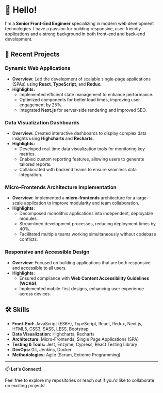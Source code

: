 # 👋 Hello!

I'm a **Senior Front-End Engineer** specializing in modern web development technologies. I have a passion for building responsive, user-friendly applications and a strong background in both front-end and back-end development.

## 💼 Recent Projects

### Dynamic Web Applications

- **Overview:** Led the development of scalable single-page applications (SPAs) using **React**, **TypeScript**, and **Redux**.
- **Highlights:**
  - Implemented efficient state management to enhance performance.
  - Optimized components for better load times, improving user engagement by 25%.
  - Integrated **Next.js** for server-side rendering and improved SEO.

### Data Visualization Dashboards

- **Overview:** Created interactive dashboards to display complex data insights using **Highcharts** and **Recharts**.
- **Highlights:**
  - Developed real-time data visualization tools for monitoring key metrics.
  - Enabled custom reporting features, allowing users to generate tailored reports.
  - Collaborated with backend teams to ensure seamless data integration.

### Micro-Frontends Architecture Implementation

- **Overview:** Implemented a **micro-frontends** architecture for a large-scale application to improve modularity and team collaboration.
- **Highlights:**
  - Decomposed monolithic applications into independent, deployable modules.
  - Streamlined development processes, reducing deployment times by 40%.
  - Facilitated multiple teams working simultaneously without codebase conflicts.

### Responsive and Accessible Design

- **Overview:** Focused on building applications that are both responsive and accessible to all users.
- **Highlights:**
  - Ensured compliance with **Web Content Accessibility Guidelines (WCAG)**.
  - Implemented mobile-first designs, enhancing user experience across devices.

## 🛠️ Skills

- **Front-End:** JavaScript (ES6+), TypeScript, React, Redux, Next.js, HTML5, CSS3, SASS, LESS, Bootstrap
- **Data Visualization:** Highcharts, Recharts
- **Architecture:** Micro-Frontends, Single Page Applications (SPA)
- **Testing & Tools:** Jest, Enzyme, Cypress, React Testing Library
- **DevOps:** Git, Jenkins, Docker
- **Methodologies:** Agile (Scrum, Extreme Programming)

---

📫 **Let's Connect!**

Feel free to explore my repositories or reach out if you'd like to collaborate on exciting projects!

